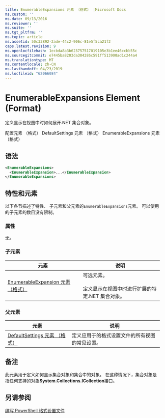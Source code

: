 ```yaml
---
title: EnumerableExpansions 元素 （格式） |Microsoft Docs
ms.custom: ''
ms.date: 09/13/2016
ms.reviewer: ''
ms.suite: ''
ms.tgt_pltfrm: ''
ms.topic: article
ms.assetid: 50c33892-2ade-44c2-906c-81e5f5ca21f2
caps.latest.revision: 9
ms.openlocfilehash: 1ecbda8a3b623757517019105e3b1ee46ccbb55c
ms.sourcegitcommit: e7445ba8203da304286c591ff513900ad1c244a4
ms.translationtype: MT
ms.contentlocale: zh-CN
ms.lasthandoff: 04/23/2019
ms.locfileid: "62066084"
---
```

# <a name="enumerableexpansions-element-format"></a>EnumerableExpansions Element (Format)

定义显示在视图中时如何展开.NET 集合对象。

配置元素 （格式） DefaultSettings 元素 （格式） EnumerableExpansions 元素 （格式）

## <a name="syntax"></a>语法

```xml
<EnumerableExpansions>
  <EnumerableExpansion>...</EnumerableExpansion>
</EnumerableExpansions>
```

## <a name="attributes-and-elements"></a>特性和元素

以下各节描述了特性、 子元素和父元素的`EnumerableExpansions`元素。 可以使用的子元素的数目没有限制。

### <a name="attributes"></a>属性

无。

### <a name="child-elements"></a>子元素

|元素|说明|
|-------------|-----------------|
|[EnumerableExpansion 元素 （格式）](./enumerableexpansion-element-format.md)|可选元素。<br /><br /> 定义显示在视图中时进行扩展的特定.NET 集合对象。|

### <a name="parent-elements"></a>父元素

|元素|说明|
|-------------|-----------------|
|[DefaultSettings 元素 （格式）](./defaultsettings-element-format.md)|定义应用于的格式设置文件的所有视图的常见设置。|

## <a name="remarks"></a>备注

此元素用于定义如何显示集合对象和集合中的对象。 在这种情况下，集合对象是指任何支持的对象**System.Collections.ICollection**接口。

## <a name="see-also"></a>另请参阅

[编写 PowerShell 格式设置文件](./writing-a-powershell-formatting-file.md)
